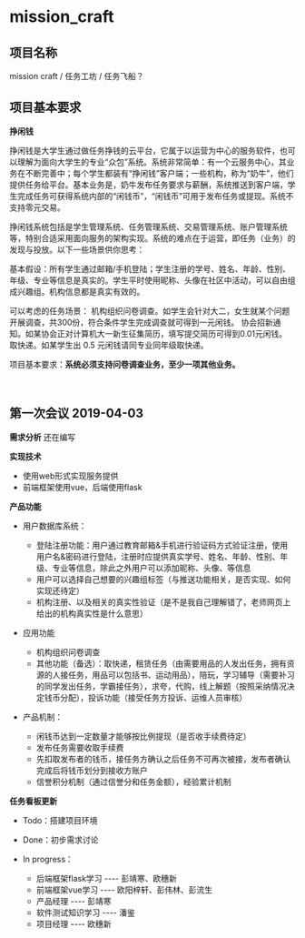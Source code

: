 # mission_craft
## 项目名称
mission craft / 任务工坊 / 任务飞船？

## 项目基本要求
**挣闲钱** 

挣闲钱是大学生通过做任务挣钱的云平台，它属于以运营为中心的服务软件，也可以理解为面向大学生的专业“众包”系统。系统非常简单：有一个云服务中心，其业务在不断完善中；每个学生都装有“挣闲钱”客户端；一些机构，称为“奶牛”，他们提供任务给平台。基本业务是，奶牛发布任务要求与薪酬，系统推送到客户端，学生完成任务可获得系统内部的“闲钱币”，“闲钱币”可用于发布任务或提现。系统不支持零元交易。

挣闲钱系统包括是学生管理系统、任务管理系统、交易管理系统、账户管理系统等，特别合适采用面向服务的架构实现。系统的难点在于运营，即任务（业务）的发现与投放。以下一些场景供你思考：

基本假设：所有学生通过邮箱/手机登陆；学生注册的学号、姓名、年龄、性别、年级、专业等信息是真实的。学生平时使用昵称、头像在社区中活动，可以自由组成兴趣组。机构信息都是真实有效的。

可以考虑的任务场景：
机构组织问卷调查。如学生会针对大二，女生就某个问题开展调查，共300份，符合条件学生完成调查就可得到一元闲钱。
协会招新通知。如某协会正对计算机大一新生征集简历，填写提交简历可得到0.01元闲钱。
取快递。如某学生出 0.5 元闲钱请同专业同年级取快递。

项目基本要求：**系统必须支持问卷调查业务，至少一项其他业务。**

<br>

## 第一次会议 2019-04-03
**需求分析**
还在编写

**实现技术**
- 使用web形式实现服务提供
- 前端框架使用vue，后端使用flask

**产品功能**
- 用户数据库系统：
  - 登陆注册功能：用户通过教育邮箱&手机进行验证码方式验证注册，使用用户名&密码进行登陆，注册时应提供真实学号、姓名、年龄、性别、年级、专业等信息，除此之外用户可以添加昵称、头像、等信息
  - 用户可以选择自己想要的兴趣组标签（与推送功能相关，是否实现、如何实现还待定）
  - 机构注册、以及相关的真实性验证（是不是我自己理解错了，老师网页上给出的机构真实性是什么意思）

- 应用功能
  - 机构组织问卷调查
  - 其他功能（备选）：取快递，租赁任务（由需要用品的人发出任务，拥有资源的人接任务，用品可以包括书、运动用品），陪玩，学习辅导（需要补习的同学发出任务，学霸接任务），求夸，代购，线上解题（按照采纳情况决定钱币分配），投诉功能（接受任务方投诉、运维人员审核）

- 产品机制：
  - 闲钱币达到一定数量才能够按比例提现（是否收手续费待定）
  - 发布任务需要收取手续费
  - 先扣取发布者的钱币，接任务方确认之后任务不可再次被接，发布者确认完成后将钱币划分到接收方账户
  - 信誉积分机制（通过信誉分和任务金额），经验累计机制

**任务看板更新**
- Todo：搭建项目环境

- Done：初步需求讨论

- In progress：
  - 后端框架flask学习 ---- 彭靖寒、欧穗新 
  - 前端框架vue学习 ---- 欧阳梓轩、彭伟林、彭流生
  - 产品经理 ---- 彭靖寒
  - 软件测试知识学习 ---- 潘鉴
  - 项目经理 ---- 欧穗新
